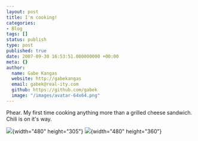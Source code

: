 ```yaml
---
layout: post
title: I'm cooking!
categories:
- Blog
tags: []
status: publish
type: post
published: true
date: 2007-09-30 16:53:51.000000000 +00:00
meta: {}
author:
  name: Gabe Kangas
  website: http://gabekangas
  email: gabek@real-ity.com
  github: https://github.com/gabek
  image: "/images/avatar-64x64.png"
---
```

Phear. My first time cooking anything more than a grilled cheese sandwich. Chili is on it\'s way.

![](http://www.real-ity.com/blog/wp-content/uploads/2007/09/IMG_8905.jpg){width="480" height="305"} ![](http://www.real-ity.com/blog/wp-content/uploads/2007/09/IMG_8906.jpg){width="480" height="360"}
